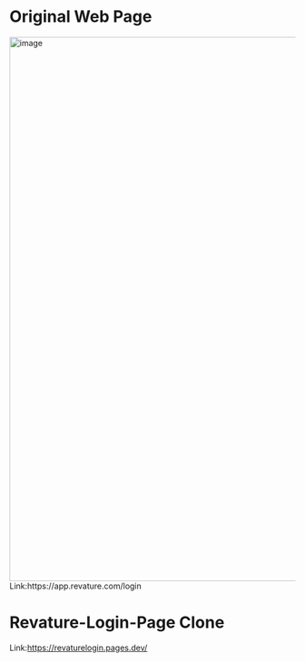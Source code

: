 # Original Web Page
<img width="960" alt="image" src="https://github.com/Git-Hemanth/Revature-Login-Page/assets/147172782/1ba391e0-4ae5-4680-824a-c11d425b7e4e">
Link:https://app.revature.com/login

# Revature-Login-Page Clone
Link:https://revaturelogin.pages.dev/
